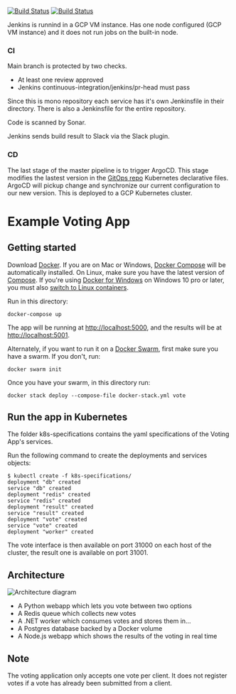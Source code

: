 [![Build Status](http://34.125.103.67:8080/buildStatus/icon?job=instavote%2Fworker-test&subject=worker-test )](http://34.125.103.67:8080/job/instavote/job/worker-test/)
[![Build Status](http://34.125.103.67:8080/buildStatus/icon?job=instavote%2Fworker-build&subject=worker-build )](http://34.125.103.67:8080/job/instavote/job/worker-build/) 

Jenkins is runnind in a GCP VM instance. Has one node configured (GCP VM instance) and it does not run jobs on the built-in node. 

### CI
Main branch is protected by two checks.
* At least one review approved
* Jenkins continuous-integration/jenkins/pr-head must pass

Since this is mono repository each service has it's own Jenkinsfile in their directory. There is also a Jenkinsfile for the entire repository.

Code is scanned by Sonar.

Jenkins sends build result to Slack via the Slack plugin.

### CD
The last stage of the master pipeline is to trigger ArgoCD. This stage modifies the lastest version in the [GitOps repo](https://github.com/pipilacha/instavote-deploy) Kubernetes declarative files. ArgoCD will pickup change and synchronize our current configuration to our new version. This is deployed to a GCP Kubernetes cluster.

Example Voting App
=========

Getting started
---------------

Download [Docker](https://www.docker.com/products/overview). If you are on Mac or Windows, [Docker Compose](https://docs.docker.com/compose) will be automatically installed. On Linux, make sure you have the latest version of [Compose](https://docs.docker.com/compose/install/). If you're using [Docker for Windows](https://docs.docker.com/docker-for-windows/) on Windows 10 pro or later, you must also [switch to Linux containers](https://docs.docker.com/docker-for-windows/#switch-between-windows-and-linux-containers).

Run in this directory:
```
docker-compose up
```
The app will be running at [http://localhost:5000](http://localhost:5000), and the results will be at [http://localhost:5001](http://localhost:5001).

Alternately, if you want to run it on a [Docker Swarm](https://docs.docker.com/engine/swarm/), first make sure you have a swarm. If you don't, run:
```
docker swarm init
```
Once you have your swarm, in this directory run:
```
docker stack deploy --compose-file docker-stack.yml vote
```

Run the app in Kubernetes
-------------------------

The folder k8s-specifications contains the yaml specifications of the Voting App's services.

Run the following command to create the deployments and services objects:
```
$ kubectl create -f k8s-specifications/
deployment "db" created
service "db" created
deployment "redis" created
service "redis" created
deployment "result" created
service "result" created
deployment "vote" created
service "vote" created
deployment "worker" created
```

The vote interface is then available on port 31000 on each host of the cluster, the result one is available on port 31001.

Architecture
-----

![Architecture diagram](architecture.png)

* A Python webapp which lets you vote between two options
* A Redis queue which collects new votes
* A .NET worker which consumes votes and stores them in…
* A Postgres database backed by a Docker volume
* A Node.js webapp which shows the results of the voting in real time


Note
----

The voting application only accepts one vote per client. It does not register votes if a vote has already been submitted from a client.
